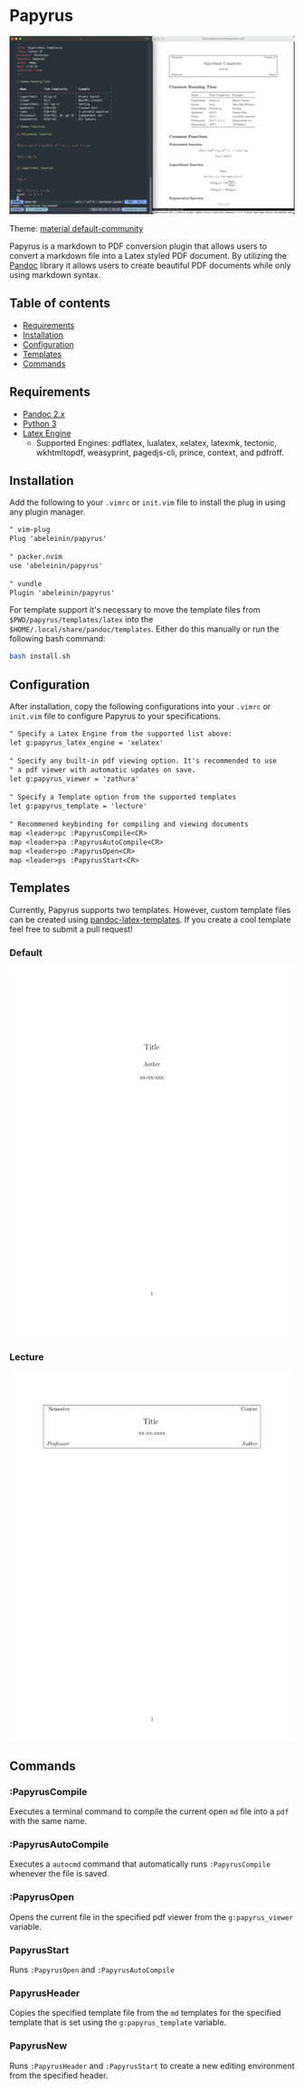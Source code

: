 # Papyrus

![Screenshot example of Papyrus](https://github.com/abeleinin/papyrus/blob/main/example.png?raw=true)

Theme: [material default-community](https://github.com/kaicataldo/material.vim)

Papyrus is a markdown to PDF conversion plugin that allows users to convert a markdown file into a Latex styled PDF document. By utilizing the [Pandoc](https://pandoc.org/) library it allows users to create beautiful PDF documents while only using markdown syntax.

## Table of contents

- [Requirements](#requirements)
- [Installation](#installation)
- [Configuration](#configuration)
- [Templates](#templates)
- [Commands](#commands)

## Requirements

- [Pandoc 2.x](https://pandoc.org/installing.html)
- [Python 3](https://www.python.org/downloads/)
- [Latex Engine](https://pandoc.org/MANUAL.html#option--pdf-engine)
  - Supported Engines: pdflatex, lualatex, xelatex, latexmk, tectonic, wkhtmltopdf, weasyprint, pagedjs-cli, prince, context, and pdfroff.

## Installation

Add the following to your `.vimrc` or `init.vim` file to install the plug in using any plugin manager.

```vim
" vim-plug
Plug 'abeleinin/papyrus'

" packer.nvim
use 'abeleinin/papyrus'

" vundle
Plugin 'abeleinin/papyrus'
```

For template support it's necessary to move the template files from `$PWD/papyrus/templates/latex` into the `$HOME/.local/share/pandoc/templates`. Either do this manually or run the following bash command:

```bash
bash install.sh
```

## Configuration

After installation, copy the following configurations into your `.vimrc` or `init.vim` file to configure Papyrus to your specifications.

```vim
" Specify a Latex Engine from the supported list above:
let g:papyrus_latex_engine = 'xelatex'

" Specify any built-in pdf viewing option. It's recommended to use 
" a pdf viewer with automatic updates on save.
let g:papyrus_viewer = 'zathura'

" Specify a Template option from the supported templates
let g:papyrus_template = 'lecture'

" Recommened keybinding for compiling and viewing documents
map <leader>pc :PapyrusCompile<CR>
map <leader>pa :PapyrusAutoCompile<CR>
map <leader>po :PapyrusOpen<CR>
map <leader>ps :PapyrusStart<CR>
```

## Templates

Currently, Papyrus supports two templates. However, custom template files can be created using [pandoc-latex-templates](https://github.com/Wandmalfarbe/pandoc-latex-template). If you create a cool template feel free to submit a pull request!
 
### Default

![Default Notes Template](https://github.com/abeleinin/papyrus/blob/main/templates/pdf/default.png?raw=true)

### Lecture 

![Lecture Notes Template](https://github.com/abeleinin/papyrus/blob/main/templates/pdf/lecture.png?raw=true)

## Commands

### :PapyrusCompile

Executes a terminal command to compile the current open `md` file into a `pdf` with the same name.

### :PapyrusAutoCompile

Executes a `autocmd` command that automatically runs `:PapyrusCompile` whenever the file is saved.

### :PapyrusOpen 

Opens the current file in the specified pdf viewer from the `g:papyrus_viewer` variable.

### PapyrusStart

Runs `:PapyrusOpen` and `:PapyrusAutoCompile` 

### PapyrusHeader

Copies the specified template file from the `md` templates for the specified template that is set using the `g:papyrus_template` variable.

### PapyrusNew

Runs `:PapyrusHeader` and `:PapyrusStart` to create a new editing environment from the specified header.


